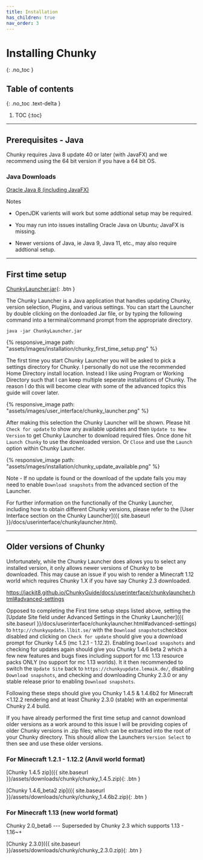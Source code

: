 ```yaml
---
title: Installation
has_children: true
nav_order: 3
---
```


# Installing Chunky
{: .no_toc }

## Table of contents
{: .no_toc .text-delta }

1. TOC
{:toc}

---

## Prerequisites - Java

Chunky requires Java 8 update 40 or later (with JavaFX) and we recommend using the 64 bit version if you have a 64 bit OS.

### Java Downloads

[Oracle Java 8 (including JavaFX)](https://www.java.com/en/download/manual.jsp)

Notes

- OpenJDK varients will work but some addtional setup may be required.

- You may run into issues installing Oracle Java on Ubuntu; JavaFX is missing.

- Newer versions of Java, ie Java 9, Java 11, etc., may also require addtional setup.

---

## First time setup

[ChunkyLauncher.jar](https://chunkyupdate.lemaik.de/ChunkyLauncher.jar){: .btn }

The Chunky Launcher is a Java application that handles updating Chunky, version selection, Plugins, and various settings. You can start the Launcher by double clicking on the donloaded Jar file, or by typing the following command into a terminal/command prompt from the appropriate directory.

`java -jar ChunkyLauncher.jar`

{% responsive_image path: "assets/images/installation/chunky_first_time_setup.png" %}

The first time you start Chunky Launcher you will be asked to pick a settings directory for Chunky. I personally do not use the recommended Home Directory install location. Instead I like using Program or Working Directory such that I can keep multiple seperate installations of Chunky. The reason I do this will become clear with some of the advanced topics this guide will cover later.

{% responsive_image path: "assets/images/user_interface/chunky_launcher.png" %}

After making this selection the Chunky Launcher will be shown. Please hit `Check for update` to show any available updates and then `Update to New Version` to get Chunky Launcher to download required files. Once done hit `Launch Chunky` to use the downloaded version. Or `Close` and use the `Launch` option within Chunky Launcher.

{% responsive_image path: "assets/images/installation/chunky_update_available.png" %}

Note - If no update is found or the download of the update fails you may need to enable `Download snapshots` from the advanced section of the Launcher.

For further information on the functionally of the Chunky Launcher, including how to obtain different Chunky versions, please refer to the [User Interface section on the Chunky Launcher]({{ site.baseurl }}/docs/userinterface/chunkylauncher.html).

---

## Older versions of Chunky

Unfortunately, while the Chunky Launcher does allows you to select any installed version, it only allows newer versions of Chunky to be downloaded. This may cause an issue if you wish to render a Minecraft 1.12 world which requires Chunky 1.X if you have say Chunky 2.3 downloaded.

https://jackjt8.github.io/ChunkyGuide/docs/userinterface/chunkylauncher.html#advanced-settings

Opposed to completing the First time setup steps listed above, setting the [Update Site field under Advanced Settings in the Chunky Launcher]({{ site.baseurl }}/docs/userinterface/chunkylauncher.html#advanced-settings) to `http://chunkyupdate.llbit.se/` with the `Download snapshots`checkbox disabled and clicking on `Check for update` should give you a download prompt for Chunky 1.4.5 (mc 1.2.1 - 1.12.2). Enabling `Download snapshots` and checking for updates again should give you Chunky 1.4.6 beta 2 which a few new features and bugs fixes including support for mc 1.13 resource packs ONLY (no support for mc 1.13 worlds). It it then recommended to switch the `Update Site` back to `https://chunkyupdate.lemaik.de/`, disabling `Download snapshots`, and checking and downloading Chunky 2.3.0 or any stable release prior to enabling `Download snapshots`. 

Following these steps should give you Chunky 1.4.5 & 1.4.6b2 for Minecraft <1.12.2 rendering and at least Chunky 2.3.0 (stable) with an experimental Chunky 2.4 build.

If you have already performed the first time setup and cannot download older versions as a work around to this issue I will be providing copies of older Chunky versions in .zip files; which can be extracted into the root of your Chunky directory. This should allow the Launchers `Version Select` to then see and use these older versions.

### For Minecraft 1.2.1 - 1.12.2 (Anvil world format)

[Chunky 1.4.5 zip]({{ site.baseurl }}/assets/downloads/chunky/chunky_1.4.5.zip){: .btn }

[Chunky 1.4.6_beta2 zip]({{ site.baseurl }}/assets/downloads/chunky/chunky_1.4.6b2.zip){: .btn }

### For Minecraft 1.13 (new world format)

Chunky 2.0_beta6 --- Superseded by Chunky 2.3 which supports 1.13 - 1.16~+

[Chunky 2.3.0]({{ site.baseurl }}/assets/downloads/chunky/chunky_2.3.0.zip){: .btn }
